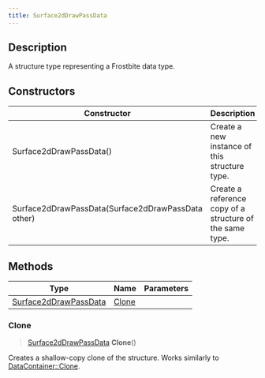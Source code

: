 ```yaml
---
title: Surface2dDrawPassData
---
```

## Description

A structure type representing a Frostbite data type.

## Constructors

| Constructor                                        | Description                                              |
| -------------------------------------------------- | -------------------------------------------------------- |
| Surface2dDrawPassData()                            | Create a new instance of this structure type.            |
| Surface2dDrawPassData(Surface2dDrawPassData other) | Create a reference copy of a structure of the same type. |

## Methods

| Type                                           | Name            | Parameters |
| ---------------------------------------------- | --------------- | ---------- |
| [Surface2dDrawPassData](Surface2dDrawPassData) | [Clone](#clone) |            |

### Clone

> [Surface2dDrawPassData](Surface2dDrawPassData) **Clone**()

Creates a shallow-copy clone of the structure. Works similarly to [DataContainer::Clone](/vext/ref/shared/class/datacontainer#clone).
